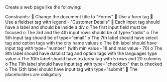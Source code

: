 Create a web page like the following:

Constraints:
 Change the document title to "Forms"
 Use a form tag
 Use a fieldset tag with legend ‐ "Customer Details"
 Each input tag should have a label and should be inside a div
o The first input field must be focused
o The 3rd and the 4th input rows should be of type="radio"
o The 5th input tag should be of type="email"
o The 7th label should have select tag and option tags with the city name values
o The 8th label should have input tag with type="number" (with min value ‐ 18 and max value ‐ 70)
o The 9th label should have datalist tag and option tags with the languages type value
o The 10th label should have textarea tag with 5 rows and 20 columns
o The 11th label should have input tag with type="checkbox" that is checked
o The 12th label should have input tag with type="submit"
 The placeholders are obligatory

